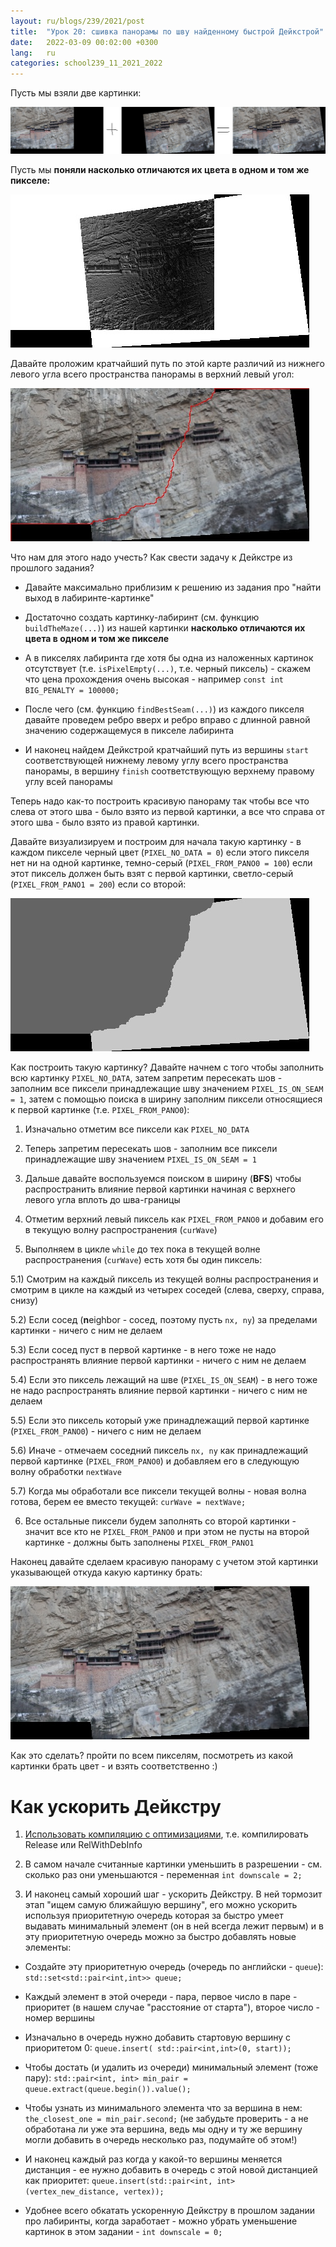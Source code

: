 ```yaml
---
layout: ru/blogs/239/2021/post
title:  "Урок 20: сшивка панорамы по шву найденному быстрой Дейкстрой"
date:   2022-03-09 00:02:00 +0300
lang:   ru
categories: school239_11_2021_2022
---
```


Пусть мы взяли две картинки:

![Panorama pair](/static/2022/03/diff/pano1_hanging.png)

Пусть мы **поняли насколько отличаются их цвета в одном и том же пикселе:**

![Panorama diff](/static/2022/03/diff/pano1_diff_hanging.jpg)

Давайте проложим кратчайший путь по этой карте различий из нижнего левого угла всего пространства панорамы в верхний левый угол:

![Panorama dijkstra seam](/static/2022/03/seam/5panoOptimalSeam.jpg)

Что нам для этого надо учесть? Как свести задачу к Дейкстре из прошлого задания?

 - Давайте максимально приблизим к решению из задания про "найти выход в лабиринте-картинке"

 - Достаточно создать картинку-лабиринт (см. функцию ```buildTheMaze(...)```) из нашей картинки **насколько отличаются их цвета в одном и том же пикселе**

 - А в пикселях лабиринта где хотя бы одна из наложенных картинок отсутствует (т.е. ```isPixelEmpty(...)```, т.е. черный пиксель) - скажем что цена прохождения очень высокая - например ```const int BIG_PENALTY = 100000;```

 - После чего (см. функцию ```findBestSeam(...)```) из каждого пикселя давайте проведем ребро вверх и ребро вправо с длинной равной значению содержащемуся в пикселе лабиринта

 - И наконец найдем Дейкстрой кратчайший путь из вершины ```start``` соответствующей нижнему левому углу всего пространства панорамы, в вершину ```finish``` соответствующую верхнему правому углу всей панорамы

Теперь надо как-то построить красивую панораму так чтобы все что слева от этого шва - было взято из первой картинки, а все что справа от этого шва - было взято из правой картинки.

Давайте визуализируем и построим для начала такую картинку - в каждом пикселе черный цвет (```PIXEL_NO_DATA = 0```) если этого пикселя нет ни на одной картинке, темно-серый (```PIXEL_FROM_PANO0 = 100```) если этот пиксель должен быть взят с первой картинки, светло-серый (```PIXEL_FROM_PANO1 = 200```) если со второй:

![Panorama image source id](/static/2022/03/seam/6sourceId.jpg)

Как построить такую картинку? Давайте начнем с того чтобы заполнить всю картинку ```PIXEL_NO_DATA```, затем запретим пересекать шов - заполним все пиксели принадлежащие шву значением ```PIXEL_IS_ON_SEAM = 1```, затем с помощью поиска в ширину заполним пиксели относящиеся к первой картинке (т.е. ```PIXEL_FROM_PANO0```):

1) Изначально отметим все пиксели как ```PIXEL_NO_DATA```

2) Теперь запретим пересекать шов - заполним все пиксели принадлежащие шву значением ```PIXEL_IS_ON_SEAM = 1```

3) Дальше давайте воспользуемся поиском в ширину (**BFS**) чтобы распространить влияние первой картинки начиная с верхнего левого угла вплоть до шва-границы

4) Отметим верхний левый пиксель как ```PIXEL_FROM_PANO0``` и добавим его в текущую волну распространения (```curWave```)

5) Выполняем в цикле ```while``` до тех пока в текущей волне распространения (```curWave```) есть хотя бы один пиксель:

5.1) Смотрим на каждый пиксель из текущей волны распространения и смотрим в цикле на каждый из четырех соседей (слева, сверху, справа, снизу)

5.2) Если сосед (**n**eighbor - сосед, поэтому пусть ```nx, ny```) за пределами картинки - ничего с ним не делаем

5.3) Если сосед пуст в первой картинке - в него тоже не надо распространять влияние первой картинки - ничего с ним не делаем

5.4) Если это пиксель лежащий на шве (```PIXEL_IS_ON_SEAM```) - в него тоже не надо распространять влияние первой картинки - ничего с ним не делаем

5.5) Если это пиксель который уже принадлежащий первой картинке (```PIXEL_FROM_PANO0```) - ничего с ним не делаем

5.6) Иначе - отмечаем соседний пиксель ```nx, ny``` как принадлежащий первой картинке (```PIXEL_FROM_PANO0```) и добавляем его в следующую волну обработки ```nextWave```

5.7) Когда мы обработали все пиксели текущей волны - новая волна готова, берем ее вместо текущей: ```curWave = nextWave;```

6) Все остальные пиксели будем заполнять со второй картинки - значит все кто не ```PIXEL_FROM_PANO0``` и при этом не пусты на второй картинке - должны быть заполнены ```PIXEL_FROM_PANO1``` 

Наконец давайте сделаем красивую панораму с учетом этой картинки указывающей откуда какую картинку брать:

![Panorama stitched result](/static/2022/03/seam/7newPano.jpg)

Как это сделать? пройти по всем пикселям, посмотреть из какой картинки брать цвет - и взять соответственно :)

Как ускорить Дейкстру
======

1) [Использовать компиляцию с оптимизациями](/blogs/239/2021/school239_11_2021_2022/2021/10/05/lesson5-disjoint-set.html), т.е. компилировать Release или RelWithDebInfo

2) В самом начале считанные картинки уменьшить в разрешении - см. сколько раз они уменьшаются - переменная ```int downscale = 2;```

3) И наконец самый хороший шаг - ускорить Дейкстру. В ней тормозит этап "ищем самую ближайшую вершину", его можно ускорить используя приоритетную очередь которая за быстро умеет выдавать минимальный элемент (он в ней всегда лежит первым) и в эту приоритетную очередь можно за быстро добавлять новые элементы:

- Создайте эту приоритетную очередь (очередь по английски - ```queue```): ```std::set<std::pair<int,int>> queue;```
  
- Каждый элемент в этой очереди - пара, первое число в паре - приоритет (в нашем случае "расстояние от старта"), второе число - номер вершины
  
- Изначально в очередь нужно добавить стартовую вершину с приоритетом 0: ```queue.insert( std::pair<int,int>(0, start));```

- Чтобы достать (и удалить из очереди) минимальный элемент (тоже пару): ```std::pair<int, int> min_pair = queue.extract(queue.begin()).value();```

- Чтобы узнать из минимального элемента что за вершина в нем: ```the_closest_one = min_pair.second;``` (не забудьте проверить - а не обработана ли уже эта вершина, ведь мы одну и ту же вершину могли добавить в очередь несколько раз, подумайте об этом!)

- И наконец каждый раз когда у какой-то вершины меняется дистанция - ее нужно добавить в очередь с этой новой дистанцией как приоритет: ```queue.insert(std::pair<int, int>(vertex_new_distance, vertex));```

- Удобнее всего обкатать ускоренную Дейкстру в прошлом задании про лабиринты, когда заработает - можно убрать уменьшение картинок в этом задании - ```int downscale = 0;```
